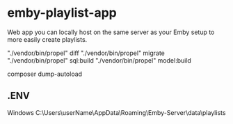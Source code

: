 # emby-playlist-app
Web app you can locally host on the same server as your Emby setup to more easily create playlists.


"./vendor/bin/propel" diff
"./vendor/bin/propel" migrate
"./vendor/bin/propel" sql:build
"./vendor/bin/propel" model:build

composer dump-autoload

## .ENV
Windows
C:\\Users\\userName\\AppData\\Roaming\\Emby-Server\\data\\playlists